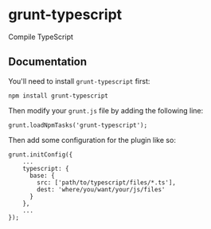 grunt-typescript
================

Compile TypeScript

## Documentation
You'll need to install `grunt-typescript` first:

    npm install grunt-typescript

Then modify your `grunt.js` file by adding the following line:

    grunt.loadNpmTasks('grunt-typescript');

Then add some configuration for the plugin like so:

    grunt.initConfig({
        ...
        typescript: {
          base: {
            src: ['path/to/typescript/files/*.ts'],
            dest: 'where/you/want/your/js/files'
          }
        },
        ...
    });